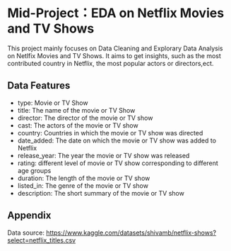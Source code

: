 
# Mid-Project：EDA on Netflix Movies and TV Shows

This project mainly focuses on Data Cleaning and Explorary Data Analysis on Netlfix Movies and TV Shows. It aims to get insights, such as the most contributed country in Netflix, the most popular actors or directors,ect.


## Data Features

- type: Movie or TV Show
- title: The name of the movie or TV Show 
- director: The director of the movie or TV show
- cast: The actors of the movie or TV show
- country: Countries in which the movie or TV show was directed
- date_added: The date on which the movie or TV show was added to Netflix
- release_year: The year the movie or TV show was released
- rating: different level of movie or TV show corresponding to different age groups
- duration: The length of the movie or TV show
- listed_in: The genre of the movie or TV show
- description: The short summary of the movie or TV show


## Appendix

Data source: https://www.kaggle.com/datasets/shivamb/netflix-shows?select=netflix_titles.csv 

